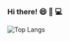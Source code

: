 ### Hi there! :smile: :cherry_blossom: :computer:
![Top Langs](https://github-readme-stats.vercel.app/api/top-langs/?username=CharalambosIoannou&theme=react&hide=shell&hide=objective-c&hide=swift)
<!--
**harman-khehara/harman-khehara** is a ✨ _special_ ✨ repository because its `README.md` (this file) appears on your GitHub profile.

Here are some ideas to get you started:

- 🔭 I’m currently working on ...
- 🌱 I’m currently learning ...
- 👯 I’m looking to collaborate on ...
- 🤔 I’m looking for help with ...
- 💬 Ask me about ...
- 📫 How to reach me: ...
- 😄 Pronouns: ...
- ⚡ Fun fact: ...
-->
